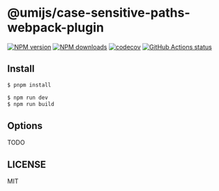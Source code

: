 # @umijs/case-sensitive-paths-webpack-plugin

[![NPM version](https://img.shields.io/npm/v/@umijs/case-sensitive-paths-webpack-plugin.svg?style=flat)](https://npmjs.org/package/@umijs/case-sensitive-paths-webpack-plugin)
[![NPM downloads](http://img.shields.io/npm/dm/@umijs/case-sensitive-paths-webpack-plugin.svg?style=flat)](https://npmjs.org/package/@umijs/case-sensitive-paths-webpack-plugin)
[![codecov](https://codecov.io/gh/umijs/case-sensitive-webpack-plugin/branch/master/graph/badge.svg)](https://codecov.io/gh/umijs/case-sensitive-webpack-plugin)
[![GitHub Actions status](https://github.com/umijs/case-sensitive-webpack-plugin/workflows/CI/badge.svg)](https://github.com/umijs/case-sensitive-webpack-plugin)

## Install

```bash
$ pnpm install
```

```bash
$ npm run dev
$ npm run build
```

## Options

TODO

## LICENSE

MIT
